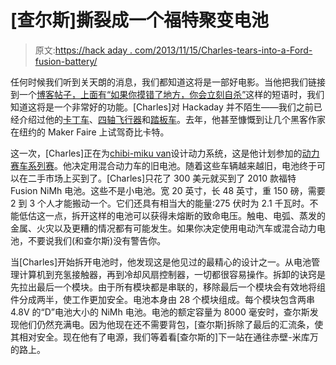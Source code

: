 # [查尔斯]撕裂成一个福特聚变电池

> 原文:[https://hack aday . com/2013/11/15/Charles-tears-into-a-Ford-fusion-battery/](https://hackaday.com/2013/11/15/charles-tears-into-a-ford-fusion-battery/)

任何时候我们听到关天朗的消息，我们都知道这将是一部好电影。当他把我们链接到一个[博客帖子，上面有“如果你摸错了地方，你会立刻自杀”](http://www.etotheipiplusone.net/?p=3109)这样的短语时，我们知道这将是一个非常好的功能。[Charles]对 Hackaday 并不陌生——我们之前已经介绍过他的[卡丁车](http://hackaday.com/2013/10/27/charless-epic-total-recap-gokart-post/)、[四轴飞行器](http://hackaday.com/2011/07/19/one-really-big-quadcopter-that-is-following-in-the-steps-of-the-spruce-goose/)和[踏板车](http://hackaday.com/2010/07/08/wear-a-helmet-rollerblades-with-attitude/)。去年，他甚至慷慨到让几个黑客作家在纽约的 Maker Faire 上试驾奇比卡特。

这一次，[Charles]正在为[chibi-miku van](http://www.etotheipiplusone.net/?p=2990#ppprs)设计动力系统，这是他计划参加的[动力赛车系列赛](http://www.powerracingseries.org/)。他决定用混合动力车的旧电池。随着这些车辆越来越旧，电池终于可以在二手市场上买到了。[Charles]只花了 300 美元就买到了 2010 款福特 Fusion NiMh 电池。这些不是小电池。宽 20 英寸，长 48 英寸，重 150 磅，需要 2 到 3 个人才能搬动一个。它们还具有相当大的能量:275 伏时为 2.1 千瓦时。不能低估这一点，拆开这样的电池可以获得未熔断的致命电压。触电、电弧、蒸发的金属、火灾以及更糟的情况都有可能发生。如果你决定使用电动汽车或混合动力电池，不要说我们(和查尔斯)没有警告你。

当[Charles]开始拆开电池时，他发现这是他见过的最精心的设计之一。从电池管理计算机到充氢接触器，再到冷却风扇控制器，一切都很容易操作。拆卸的诀窍是先拉出最后一个模块。由于所有模块都是串联的，移除最后一个模块会有效地将组件分成两半，使工作更加安全。电池本身由 28 个模块组成。每个模块包含两串 4.8V 的“D”电池大小的 NiMh 电池。电池的额定容量为 8000 毫安时，查尔斯发现他们仍然充满电。因为他现在还不需要背包，[查尔斯]拆除了最后的汇流条，使其相对安全。现在他有了电源，我们等着看[查尔斯的]下一站在通往赤壁-米库万的路上。